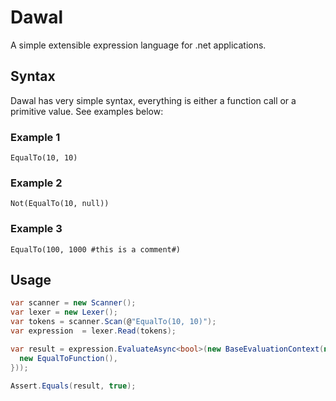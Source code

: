 # Dawal

A simple extensible expression language for .net applications.

## Syntax

Dawal has very simple syntax, everything is either a function call or a primitive value. See examples below:

### Example 1

```
EqualTo(10, 10)
```

### Example 2

```
Not(EqualTo(10, null))
```

### Example 3

```
EqualTo(100, 1000 #this is a comment#)
```

## Usage

```c#
var scanner = new Scanner();
var lexer = new Lexer();
var tokens = scanner.Scan(@"EqualTo(10, 10)");
var expression  = lexer.Read(tokens);

var result = expression.EvaluateAsync<bool>(new BaseEvaluationContext(new IEvaluationFunction[]{
  new EqualToFunction(),
}));

Assert.Equals(result, true);
```
